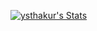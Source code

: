 [![ysthakur's Stats](https://github-readme-stats.vercel.app/api?username=ysthakur&theme=dracula&show_icons=true&hide_border=true)](https://gh-stats-gen.vercel.app/)

<!--
[![trophy](https://github-profile-trophy.vercel.app/?username=ysthakur&theme=dracula&column=3&title=MultiLanguage,Stars,Commits,Issues,PullRequest,Reviews)](https://github.com/ryo-ma/github-profile-trophy)
[![ysthakur's Top Languages](https://github-readme-stats.vercel.app/api/top-langs/?username=ysthakur&theme=dracula&show_icons=true&hide_border=true&hide=Jupyter+Notebook,TeX,Shell,Batchfile&langs_count=7)](https://gh-stats-gen.vercel.app/)
-->
